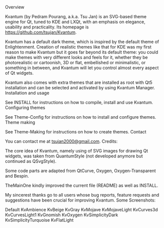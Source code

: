 Overview

Kvantum (by Pedram Pourang, a.k.a. Tsu Jan) is an SVG-based theme engine for Qt, tuned to KDE and LXQt, with an emphasis on elegance, usability and practicality. Its homepage is https://github.com/tsujan/Kvantum.

Kvantum has a default dark theme, which is inspired by the default theme of Enlightenment. Creation of realistic themes like that for KDE was my first reason to make Kvantum but it goes far beyond its default theme: you could make themes with very different looks and feels for it, whether they be photorealistic or cartoonish, 3D or flat, embellished or minimalistic, or something in between, and Kvantum will let you control almost every aspect of Qt widgets.

Kvantum also comes with extra themes that are installed as root with Qt5 installation and can be selected and activated by using Kvantum Manager.
Installation and usage

See INSTALL for instructions on how to compile, install and use Kvantum.
Configuring themes

See Theme-Config for instructions on how to install and configure themes.
Theme making

See Theme-Making for instructions on how to create themes.
Contact

You can contact me at tsujan2000@gmail.com.
Credits:

The core idea of Kvantum, namely using of SVG images for drawing Qt widgets, was taken from QuantumStyle (not developed anymore but continued as QSvgStyle).

Some code parts are adapted from QtCurve, Oxygen, Oxygen-Transparent and Bespin.

TheMainOne kindly improved the current file (README) as well as INSTALL.

My sincerest thanks go to all users whose bug reports, feature requests and suggestions have been crucial for improving Kvantum.
Some Screenshots:

Default KvAmbience KvBeige KvGray KvMojave KvMojaveLight KvCurves3d KvCurvesLight1 KvGnomish KvOxygen KvSimplicityDark KvSimplicityTurquoise KvFlatLight
